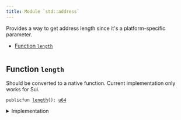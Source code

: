 ```yaml
---
title: Module `std::address`
---
```


Provides a way to get address length since it's a
platform-specific parameter.


-  [Function `length`](#std_address_length)


<pre><code></code></pre>



<a name="std_address_length"></a>

## Function `length`

Should be converted to a native function.
Current implementation only works for Sui.


<pre><code>publicfun <a href="std/address.md#std_address_length">length</a>(): <a href="std/u64.md#std_u64">u64</a>
</code></pre>



<details>
<summary>Implementation</summary>


<pre><code><b>public</b> <b>fun</b> <a href="std/address.md#std_address_length">length</a>(): <a href="std/u64.md#std_u64">u64</a> {
    32
}
</code></pre>



</details>
